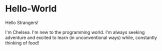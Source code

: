 # Hello-World

Hello Strangers!

I'm Chelsea. I'm new to the programming world.
I'm always seeking adventure and excited to learn (in unconventional ways) while, constantly thinking of food!
